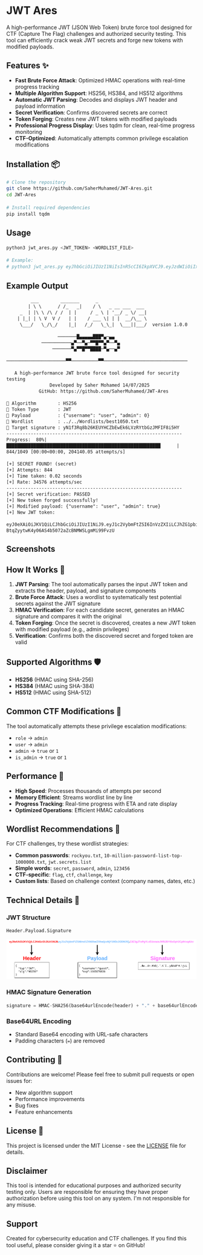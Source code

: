# JWT Ares

A high-performance JWT (JSON Web Token) brute force tool designed for CTF (Capture The Flag) challenges and authorized security testing. This tool can efficiently crack weak JWT secrets and forge new tokens with modified payloads.

## Features ✨

- **Fast Brute Force Attack**: Optimized HMAC operations with real-time progress tracking
- **Multiple Algorithm Support**: HS256, HS384, and HS512 algorithms
- **Automatic JWT Parsing**: Decodes and displays JWT header and payload information
- **Secret Verification**: Confirms discovered secrets are correct
- **Token Forging**: Creates new JWT tokens with modified payloads
- **Professional Progress Display**: Uses tqdm for clean, real-time progress monitoring
- **CTF-Optimized**: Automatically attempts common privilege escalation modifications

## Installation 📦

```bash
# Clone the repository
git clone https://github.com/SaherMuhamed/JWT-Ares.git
cd JWT-Ares

# Install required dependencies
pip install tqdm
```

## Usage

```bash
python3 jwt_ares.py <JWT_TOKEN> <WORDLIST_FILE>

# Example:
# python3 jwt_ares.py eyJhbGciOiJIUzI1NiIsInR5cCI6IkpXVCJ9.eyJzdWIiOiIxMjM0NTY3ODkwIiwibmFtZSI6IkpvaG4gRG9lIiwiaWF0IjoxNTE2MjM5MDIyfQ.SflKxwRJSMeKKF2QT4fwpMeJf36POk6yJV_adQssw5c rockyou.txt
```

## Example Output

```
         ___        _______      _                  
        | \ \      / /_   _|    / \   _ __ ___  ___  
     _  | |\ \ /\ / /  | |     / _ \ | '__/ _ \/ __| 
    | |_| | \ V  V /   | |    / ___ \| | |  __/\__ \
     \___/   \_/\_/    |_|   /_/   \_\_|  \___||___/  version 1.0.0
    
                   ───────█▄▄▄▄▄███▀▄─▄▄
             ───────────▄▀──▀▄─▀▀█▀▀▄▀──▀▄
                 ───────▀▄▀▀█▀▀████─▀▄──▄▀
    ──────────────────────▀▀──────────▀▀───────────────────────────────

   A high-performance JWT brute force tool designed for security testing
                Developed by Saher Mohamed 14/07/2025
            GitHub: https://github.com/SaherMuhamed/JWT-Ares   
    
🔐 Algorithm        : HS256
🔑 Token Type       : JWT
🚩 Payload          : {"username": "user", "admin": 0}
📜 Wordlist         : ../../Wordlists/best1050.txt
🎯 Target signature : yN1f3Rq8b26KEUYHCZbEwEk6LVzRYtbGzJMFIF8i5HY
-----------------------------------------------------------------
Progress:  80%|█████████████████████████████████████████████████████████      | 844/1049 [00:00<00:00, 204140.05 attempts/s]

[+] SECRET FOUND! (secret)
[+] Attempts: 844
[+] Time taken: 0.02 seconds
[+] Rate: 34576 attempts/sec
-----------------------------------------------------------------
[+] Secret verification: PASSED
[+] New token forged successfully!
[+] Modified payload: {"username": "user", "admin": true}
[+] New JWT token:
    eyJ0eXAiOiJKV1QiLCJhbGciOiJIUzI1NiJ9.eyJ1c2VybmFtZSI6InVzZXIiLCJhZG1pbiI6dHJ1ZX0.8o-BtqZyytwK4y06AS4b5072aZcBNMWSLgmMi99FvzU
```

## Screenshots

## How It Works 🔧

1. **JWT Parsing**: The tool automatically parses the input JWT token and extracts the header, payload, and signature components
2. **Brute Force Attack**: Uses a wordlist to systematically test potential secrets against the JWT signature
3. **HMAC Verification**: For each candidate secret, generates an HMAC signature and compares it with the original
4. **Token Forging**: Once the secret is discovered, creates a new JWT token with modified payload (e.g., admin privileges)
5. **Verification**: Confirms both the discovered secret and forged token are valid

## Supported Algorithms 🛡️

- **HS256** (HMAC using SHA-256)
- **HS384** (HMAC using SHA-384)
- **HS512** (HMAC using SHA-512)

## Common CTF Modifications 🎯

The tool automatically attempts these privilege escalation modifications:
- `role` → `admin`
- `user` → `admin`
- `admin` → `true` or `1`
- `is_admin` → `true` or `1`

## Performance 🚀

- **High Speed**: Processes thousands of attempts per second
- **Memory Efficient**: Streams wordlist line by line
- **Progress Tracking**: Real-time progress with ETA and rate display
- **Optimized Operations**: Efficient HMAC calculations

## Wordlist Recommendations 📝

For CTF challenges, try these wordlist strategies:
- **Common passwords**: `rockyou.txt`, `10-million-password-list-top-1000000.txt`, `jwt.secrets.list`
- **Simple words**: `secret`, `password`, `admin`, `123456`
- **CTF-specific**: `flag`, `ctf`, `challenge`, `key`
- **Custom lists**: Based on challenge context (company names, dates, etc.)

## Technical Details 🔬

### JWT Structure
```
Header.Payload.Signature
```
![](https://github.com/SaherMuhamed/JWT-Ares/blob/main/images/JWT_Token_Form.png)

### HMAC Signature Generation
```python
signature = HMAC-SHA256(base64urlEncode(header) + "." + base64urlEncode(payload), secret)
```

### Base64URL Encoding
- Standard Base64 encoding with URL-safe characters
- Padding characters (`=`) are removed

## Contributing 🤝

Contributions are welcome! Please feel free to submit pull requests or open issues for:
- New algorithm support
- Performance improvements
- Bug fixes
- Feature enhancements

## License 📄

This project is licensed under the MIT License - see the [LICENSE](LICENSE) file for details.

## Disclaimer

This tool is intended for educational purposes and authorized security testing only. Users are responsible for ensuring they have proper authorization before using this tool on any system. I'm not responsible for any misuse.

## Support

Created for cybersecurity education and CTF challenges. If you find this tool useful, please consider giving it a star ⭐ on GitHub!
